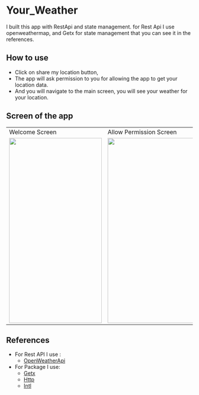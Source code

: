 # Your_Weather
I built this app with RestApi and state management. for Rest Api I use openweathermap, and Getx for state management that you can see it in the references.

## How to use
- Click on share my location button,
- The app will ask permission to you for allowing the app to get your location data.
- And you will navigate to the main screen, you will see your weather for your location. 

## Screen of the app 

<table>
    <tr>
      <td>Welcome Screen</td>
      <td>Allow Permission Screen</td>
      <td>Main Screen</td>
  </tr>
   <tr>
    <td><img src="https://user-images.githubusercontent.com/68270693/153558454-a2da20d3-9405-46de-9d8e-b84786e32604.png" width=250 height=500></td>
    <td><img src="https://user-images.githubusercontent.com/68270693/153558522-4e0af8eb-cc87-4944-9851-acb161061c11.png" width=250 height=500></td>
    <td><img src="https://user-images.githubusercontent.com/68270693/153558542-a912cd07-9560-4822-97ef-94ef1533ea66.png" width=250 height=500></td>
   
  </tr>

</table>

## References
- For Rest API I use :
   - [OpenWeatherApi](https://openweathermap.org/api)
- For Package I use: 
  - [Getx](https://pub.dev/packages/get)
  - [Http](https://pub.dev/packages/http)
  - [Intl](https://pub.dev/packages/intl)
